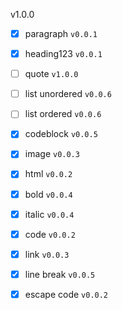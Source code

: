 v1.0.0
- [x] paragraph `v0.0.1`
- [x] heading123 `v0.0.1`
- [ ] quote `v1.0.0`
- [ ] list unordered `v0.0.6`
- [ ] list ordered `v0.0.6`
- [x] codeblock `v0.0.5`
- [x] image `v0.0.3`
- [x] html `v0.0.2`

- [x] bold `v0.0.4`
- [x] italic `v0.0.4`
- [x] code `v0.0.2`
- [x] link `v0.0.3`
- [x] line break `v0.0.5`

- [x] escape code `v0.0.2`